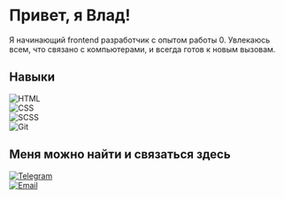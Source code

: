 # Привет, я Влад!

Я начинающий frontend разработчик с опытом работы 0. Увлекаюсь всем, что связано с компьютерами, и всегда готов к новым вызовам.

## Навыки

![HTML](https://img.shields.io/badge/-HTML-090909?style=for-the-badge&logo=HTML5&logoColor=red) <br>
![CSS](https://img.shields.io/badge/-CSS-090909?style=for-the-badge&logo=CSS3&logoColor=27A0D9) <br>
![SCSS](https://img.shields.io/badge/-SCSS-090909?style=for-the-badge&logo=SASS&logoColor=cc6699) <br>
![Git](https://img.shields.io/badge/-Git-090909?style=for-the-badge&logo=Git&logoColor=red) <br>


## Меня можно найти и связаться здесь
[![Telegram](https://img.shields.io/badge/-Telegram-090909?style=for-the-badge&logo=telegram&logoColor=27A0D9)](https://t.me/FAD55544) <br>
[![Email](https://img.shields.io/badge/-Email-090909?style=for-the-badge&logo=tuta&logoColor=FF0000)](mailto:Vatislo@tutanota.com) <br>
